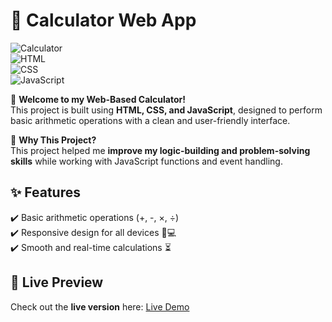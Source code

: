 # 🔢 Calculator Web App  

![Calculator](https://img.shields.io/badge/Project-Calculator-blue)  
![HTML](https://img.shields.io/badge/HTML-✔️-orange)  
![CSS](https://img.shields.io/badge/CSS-✔️-blue)  
![JavaScript](https://img.shields.io/badge/JavaScript-✔️-yellow)  

🚀 **Welcome to my Web-Based Calculator!**  
This project is built using **HTML, CSS, and JavaScript**, designed to perform basic arithmetic operations with a clean and user-friendly interface.  

🎯 **Why This Project?**  
This project helped me **improve my logic-building and problem-solving skills** while working with JavaScript functions and event handling.  

## ✨ Features  
✔️ Basic arithmetic operations (+, -, ×, ÷)  
✔️ Responsive design for all devices 📱💻  
✔️ Smooth and real-time calculations ⏳  

## 📸 Live Preview  
Check out the **live version** here: [Live Demo](https://m-hassanjavaid.github.io/Calculator/)  
